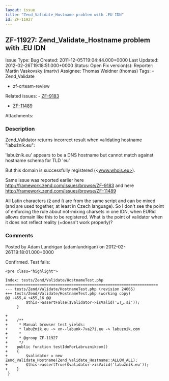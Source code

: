```yaml
---
layout: issue
title: "Zend_Validate_Hostname problem with .EU IDN"
id: ZF-11927
---
```


ZF-11927: Zend\_Validate\_Hostname problem with .EU IDN
-------------------------------------------------------

 Issue Type: Bug Created: 2011-12-05T19:04:44.000+0000 Last Updated: 2012-02-26T19:18:51.000+0000 Status: Open Fix version(s): 
 Reporter:  Martin Vaskovsky (martv)  Assignee:  Thomas Weidner (thomas)  Tags: - Zend\_Validate
- zf-crteam-review
 
 Related issues: - [ZF-9183](/issues/browse/ZF-9183)
- [ZF-11489](/issues/browse/ZF-11489)
 
 Attachments: 
### Description

Zend\_Validator returns incorrect result when validating hostname "labužník.eu":

'labužník.eu' appears to be a DNS hostname but cannot match against hostname schema for TLD 'eu'

But this domain is successfully registered (<www.whois.eu>).

Same issue was reported earlier here <http://framework.zend.com/issues/browse/ZF-9183> and here <http://framework.zend.com/issues/browse/ZF-11489>

All Latin characters (ž and í) are from the same script and can be mixed (and are used together, at least in Czech language). So I don't see the point of enforcing the rule about not-mixing charsets in one IDN, when EURid allows domain like this to be registered. What is the point of validator when it does not reflect reality (=doesn't work properly)?

 

 

### Comments

Posted by Adam Lundrigan (adamlundrigan) on 2012-02-26T19:18:01.000+0000

Confirmed. Test fails:

 
    <pre class="highlight">
    
    Index: tests/Zend/Validate/HostnameTest.php
    ===================================================================
    --- tests/Zend/Validate/HostnameTest.php (revision 24665)
    +++ tests/Zend/Validate/HostnameTest.php (working copy)
    @@ -455,4 +455,16 @@
             $this->assertFalse($validator->isValid('رات.si'));
         }
    
    +
    +    /**
    +     * Manual browser test yields:
    +     * labužník.eu -> xn--labunk-7va27i.eu -> labuznik.com
    +     *
    +     * @group ZF-11927
    +     */
    +    public function testIdnForLabruznikcom()
    +    {
    +        $validator = new Zend_Validate_Hostname(Zend_Validate_Hostname::ALLOW_ALL);
    +        $this->assertTrue($validator->isValid('labužník.eu'));
    +    }
     }


 

 